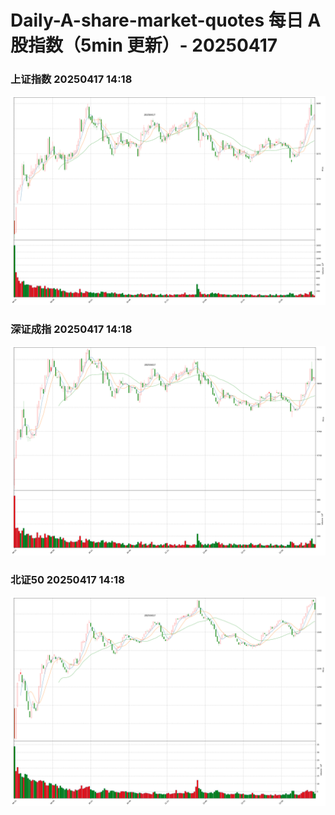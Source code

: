 
# Daily-A-share-market-quotes 每日 A 股指数（5min 更新）- 20250417

### 上证指数 20250417 14:18
![](./fig/2025/4/20250417-sh000001.png)

### 深证成指 20250417 14:18
![](./fig/2025/4/20250417-sz399001.png)

### 北证50 20250417 14:18
![](./fig/2025/4/20250417-bj899050.png)
